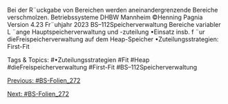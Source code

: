 Bei der R¨uckgabe von Bereichen werden aneinandergrenzende Bereiche verschmolzen.
Betriebssysteme DHBW Mannheim ©Henning Pagnia Version 4.23 Fr¨uhjahr 2023 BS–112Speicherverwaltung Bereiche variabler L ¨ange Hauptspeicherverwaltung und -zuteilung
•Einsatz insb. f ¨ur dieFreispeicherverwaltung auf dem Heap-Speicher
•Zuteilungsstrategien:
First-Fit

   Tags & Topics:
   #•Zuteilungsstrategien
   #Fit
   #Heap
   #dieFreispeicherverwaltung
   #First-Fit
   #BS–112Speicherverwaltung

[Previous: #BS-Folien_272](BS-Folien_272.md)

[Next: #BS-Folien_272](BS-Folien_272.md)